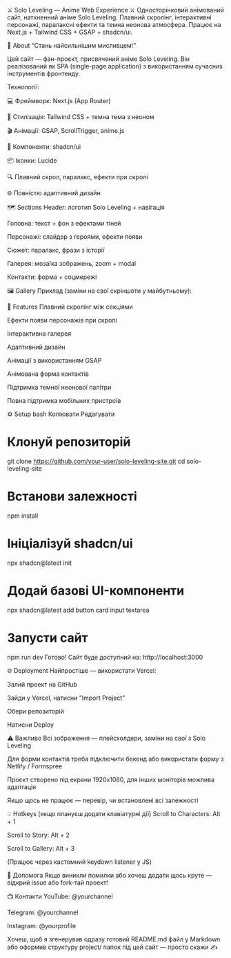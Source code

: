 ⚔️ Solo Leveling — Anime Web Experience ⚔️
Односторінковий анімований сайт, натхненний аніме Solo Leveling. Плавний скролінг, інтерактивні персонажі, паралаксні ефекти та темна неонова атмосфера. Працює на Next.js + Tailwind CSS + GSAP + shadcn/ui.

📘 About
“Стань найсильнішим мисливцем!”

Цей сайт — фан-проєкт, присвячений аніме Solo Leveling. Він реалізований як SPA (single-page application) з використанням сучасних інструментів фронтенду.

Технології:

💻 Фреймворк: Next.js (App Router)

🎨 Стилізація: Tailwind CSS + темна тема з неоном

🎬 Анімації: GSAP, ScrollTrigger, anime.js

🧩 Компоненти: shadcn/ui

📦 Іконки: Lucide

🔍 Плавний скрол, паралакс, ефекти при скролі

🌐 Повністю адаптивний дизайн

🗺️ Sections
Header: логотип Solo Leveling + навігація

Головна: текст + фон з ефектами тіней

Персонажі: слайдер з героями, ефекти появи

Сюжет: паралакс, фрази з історії

Галерея: мозаїка зображень, zoom + modal

Контакти: форма + соцмережі

🖼️ Gallery
Приклад (заміни на свої скріншоти у майбутньому):


🚀 Features
Плавний скролінг між секціями

Ефекти появи персонажів при скролі

Інтерактивна галерея

Адаптивний дизайн

Анімації з використанням GSAP

Анімована форма контактів

Підтримка темної неонової палітри

Повна підтримка мобільних пристроїв

⚙️ Setup
bash
Копіювати
Редагувати
# Клонуй репозиторій
git clone https://github.com/your-user/solo-leveling-site.git
cd solo-leveling-site

# Встанови залежності
npm install

# Ініціалізуй shadcn/ui
npx shadcn@latest init

# Додай базові UI-компоненти
npx shadcn@latest add button card input textarea

# Запусти сайт
npm run dev
Готово! Сайт буде доступний на: http://localhost:3000

🌐 Deployment
Найпростіше — використати Vercel:

Залий проект на GitHub

Зайди у Vercel, натисни "Import Project"

Обери репозиторій

Натисни Deploy

⚠️ Важливо
Всі зображення — плейсхолдери, заміни на свої з Solo Leveling

Для форми контактів треба підключити бекенд або використати форму з Netlify / Formspree

Проєкт створено під екрани 1920x1080, для інших моніторів можлива адаптація

Якщо щось не працює — перевір, чи встановлені всі залежності

💡 Hotkeys (якщо плануєш додати клавіатурні дії)
Scroll to Characters: Alt + 1

Scroll to Story: Alt + 2

Scroll to Gallery: Alt + 3

(Працює через кастомний keydown listener у JS)

📣 Допомога
Якщо виникли помилки або хочеш додати щось круте — відкрий issue або fork-тай проект!

📺 Контакти
YouTube: @yourchannel

Telegram: @yourchannel

Instagram: @yourprofile

Хочеш, щоб я згенерував одразу готовий README.md файл у Markdown або оформив структуру project/ папок під цей сайт — просто скажи ✍️
